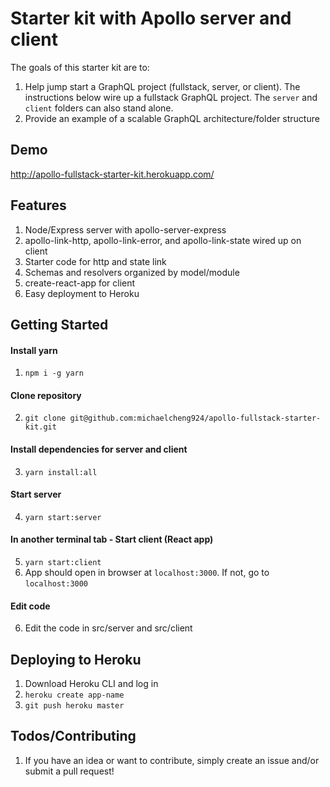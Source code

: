 # Starter kit with Apollo server and client

The goals of this starter kit are to:

1.  Help jump start a GraphQL project (fullstack, server, or client). The instructions below wire up a fullstack GraphQL project. The `server` and `client` folders can also stand alone.
1.  Provide an example of a scalable GraphQL architecture/folder structure

## Demo

http://apollo-fullstack-starter-kit.herokuapp.com/

## Features

1.  Node/Express server with apollo-server-express
1.  apollo-link-http, apollo-link-error, and apollo-link-state wired up on client
1.  Starter code for http and state link
1.  Schemas and resolvers organized by model/module
1.  create-react-app for client
1.  Easy deployment to Heroku

## Getting Started

#### Install yarn

1.  `npm i -g yarn`

#### Clone repository

2.  `git clone git@github.com:michaelcheng924/apollo-fullstack-starter-kit.git`

#### Install dependencies for server and client

3.  `yarn install:all`

#### Start server

4.  `yarn start:server`

#### In another terminal tab - Start client (React app)

5.  `yarn start:client`
6.  App should open in browser at `localhost:3000`. If not, go to `localhost:3000`

#### Edit code

6.  Edit the code in src/server and src/client

## Deploying to Heroku

1.  Download Heroku CLI and log in
1.  `heroku create app-name`
1.  `git push heroku master`

## Todos/Contributing

1.  If you have an idea or want to contribute, simply create an issue and/or submit a pull request!
